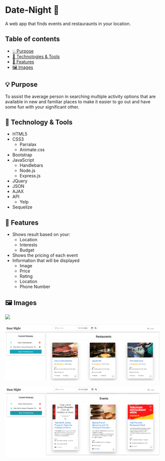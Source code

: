#  Date-Night &#128197;

A web app that finds events and restauraunts in your location.


## Table of contents
* [ &#128161; Purpose](#-purpose)
* [&#x1f527; Technologies & Tools](#-technology--tools)
* [&#x1f4f2; Features](#-features)
* [:framed_picture: Images](#framed_picture-images)



## &#128161; Purpose
To assist the average person in searching multiple activity options that are available in new and familiar places to make it easier to go out and have some fun with your significant other.

## &#x1f527; Technology & Tools
- HTML5
- CSS3
  - Parralax
  - Animate.css
- Bootstrap
- JavaScript
  - Handlebars
  - Node.js
  - Express.js
- JQuery
- JSON
- AJAX
- API
  - Yelp
- Sequelize

## &#x1f4f2; Features
- Shows result based on your:
  - Location
  - Interests
  - Budget
- Shows the pricing of each event
- Information that will be displayed
  - Image
  - Price
  - Rating
  - Location
  - Phone Number
  
## :framed_picture: Images
![](public/images/homepage.PNG) 

![](public/images/results.jpg)

![](public/images/event-results.jpg)
  

